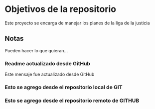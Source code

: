 # Objetivos de la repositorio

Este proyecto se encarga de manejar los planes de la liga de la justicia


## Notas
Pueden hacer lo que quieran...

### Readme actualizado desde GitHub
Este mensaje fue actualizado desde GitHub


### Esto se agrego desde el repositorio local de GIT
### Esto se agrego desde el repositorio remoto de GITHUB
